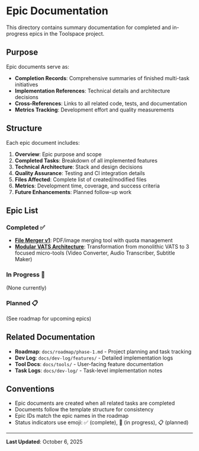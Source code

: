 # Epic Documentation

This directory contains summary documentation for completed and in-progress epics in the Toolspace project.

## Purpose

Epic documents serve as:

- **Completion Records**: Comprehensive summaries of finished multi-task initiatives
- **Implementation References**: Technical details and architecture decisions
- **Cross-References**: Links to all related code, tests, and documentation
- **Metrics Tracking**: Development effort and quality measurements

## Structure

Each epic document includes:

1. **Overview**: Epic purpose and scope
2. **Completed Tasks**: Breakdown of all implemented features
3. **Technical Architecture**: Stack and design decisions
4. **Quality Assurance**: Testing and CI integration details
5. **Files Affected**: Complete list of created/modified files
6. **Metrics**: Development time, coverage, and success criteria
7. **Future Enhancements**: Planned follow-up work

## Epic List

### Completed ✅

- **[File Merger v1](./file-merger-v1-summary.md)**: PDF/image merging tool with quota management
- **[Modular VATS Architecture](./modular-vats-architecture.md)**: Transformation from monolithic VATS to 3 focused micro-tools (Video Converter, Audio Transcriber, Subtitle Maker)

### In Progress 🔄

(None currently)

### Planned 📋

(See roadmap for upcoming epics)

## Related Documentation

- **Roadmap**: `docs/roadmap/phase-1.md` - Project planning and task tracking
- **Dev Log**: `docs/dev-log/features/` - Detailed implementation logs
- **Tool Docs**: `docs/tools/` - User-facing feature documentation
- **Task Logs**: `docs/dev-log/` - Task-level implementation notes

## Conventions

- Epic documents are created when all related tasks are completed
- Documents follow the template structure for consistency
- Epic IDs match the epic names in the roadmap
- Status indicators use emoji: ✅ (complete), 🔄 (in progress), 📋 (planned)

---

**Last Updated**: October 6, 2025
